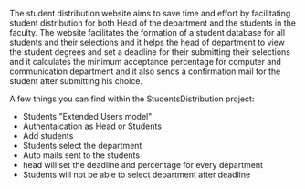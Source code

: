 The student distribution website aims to save time and effort by facilitating student distribution for both Head of the department and the students in the faculty.
The website facilitates the formation of a student database for all students and their selections and it helps the head of department to view the student degrees and set a deadline for their submitting their selections and it calculates the minimum acceptance percentage for computer and communication department and it also sends a confirmation mail for the student after submitting his choice.

A few things you can find within the StudentsDistribution project:

- Students "Extended Users model"
- Authentaication as Head or Students
- Add students 
- Students select the department 
- Auto mails sent to the students 
- head will set the deadline and percentage for every department
- Students will not be able to select department after deadline
